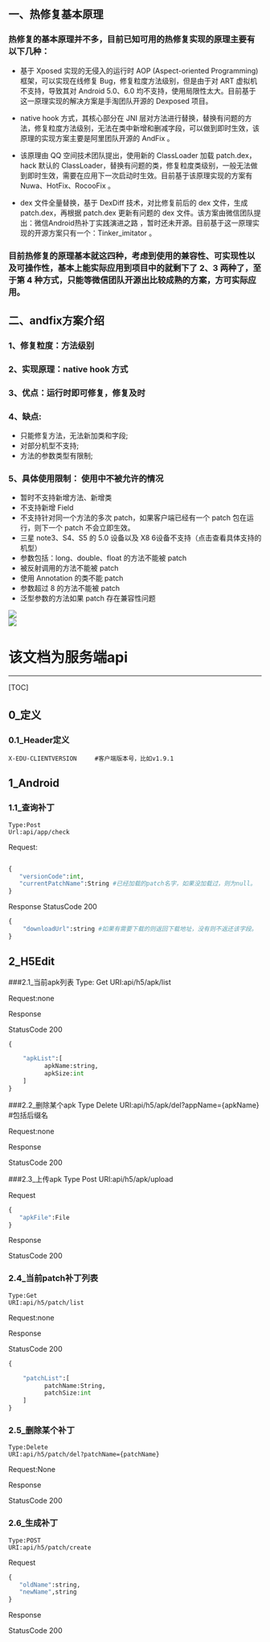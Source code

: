 
## 一、热修复基本原理

### 热修复的基本原理并不多，目前已知可用的热修复实现的原理主要有以下几种：
- 基于 Xposed 实现的无侵入的运行时 AOP (Aspect-oriented Programming)  框架，可以实现在线修复 Bug，修复粒度方法级别，但是由于对 ART 虚拟机不支持，导致其对 Android 5.0、6.0 均不支持，使用局限性太大。目前基于这一原理实现的解决方案是手淘团队开源的 Dexposed 项目。

- native hook 方式，其核心部分在 JNI 层对方法进行替换，替换有问题的方法，修复粒度方法级别，无法在类中新增和删减字段，可以做到即时生效，该原理的实现方案主要是阿里团队开源的 AndFix 。

- 该原理由 QQ 空间技术团队提出，使用新的 ClassLoader 加载 patch.dex，hack 默认的 ClassLoader，替换有问题的类，修复粒度类级别，一般无法做到即时生效，需要在应用下一次启动时生效。目前基于该原理实现的方案有 Nuwa、HotFix、RocooFix 。

- dex 文件全量替换，基于 DexDiff 技术，对比修复前后的 dex 文件，生成 patch.dex，再根据 patch.dex 更新有问题的 dex 文件。该方案由微信团队提出：微信Android热补丁实践演进之路 ，暂时还未开源。目前基于这一原理实现的开源方案只有一个：Tinker_imitator 。

###    目前热修复的原理基本就这四种，考虑到使用的兼容性、可实现性以及可操作性，基本上能实际应用到项目中的就剩下了 2、3 两种了，至于第 4 种方式，只能等微信团队开源出比较成熟的方案，方可实际应用。

## 二、andfix方案介绍

### 1、修复粒度：方法级别 
### 2、实现原理：native hook 方式 
### 3、优点：运行时即可修复，修复及时 
### 4、缺点: 
- 只能修复方法，无法新加类和字段;
- 对部分机型不支持;
- 方法的参数类型有限制;


### 5、具体使用限制： 使用中不被允许的情况
- 暂时不支持新增方法、新增类
- 不支持新增 Field
- 不支持针对同一个方法的多次 patch，如果客户端已经有一个 patch 包在运行，则下一个 patch 不会立即生效。
- 三星 note3、S4、S5 的 5.0 设备以及 X8 6设备不支持（点击查看具体支持的机型）
- 参数包括：long、double、float 的方法不能被 patch
- 被反射调用的方法不能被 patch
- 使用 Annotation 的类不能 patch
- 参数超过 8 的方法不能被 patch
- 泛型参数的方法如果 patch 存在兼容性问题





![](https://github.com/gackor/patchcloud/raw/master/readimg/123111.png)  
![](https://github.com/gackor/patchcloud/raw/master/readimg/1234444.png)  



# 该文档为服务端api

-------------------

[TOC]



## 0_定义
###  0.1_Header定义
    X-EDU-CLIENTVERSION		#客户端版本号，比如v1.9.1

## 1_Android
### 1.1_查询补丁	
    Type:Post
    Url:api/app/check   
Request:
```python

{
   "versionCode":int, 
   "currentPatchName":String #已经加载的patch名字，如果没加载过，则为null。
}
```


Response
StatusCode 200
```python
{
    "downloadUrl":string #如果有需要下载的则返回下载地址，没有则不返还该字段。
}
```

## 2_H5Edit
###2.1_当前apk列表
    Type: Get
    URI:api/h5/apk/list

Request:none

Response

StatusCode 200
```python
{

    "apkList":[
          apkName:string, 
          apkSize:int
    ] 
}
```

###2.2_删除某个apk
    Type Delete
    URI:api/h5/apk/del?appName={apkName} #包括后缀名

Request:none

Response

StatusCode 200

###2.3_上传apk
    Type Post
    URI:api/h5/apk/upload

Request

```python
{
   "apkFile":File
}
```
Response

StatusCode 200

### 2.4_当前patch补丁列表
    Type:Get
    URI:api/h5/patch/list


Request:none

Response

StatusCode 200
```python
{

    "patchList":[
          patchName:String, 
          patchSize:int
    ] 
}
```

### 2.5_删除某个补丁
    Type:Delete
    URI:api/h5/patch/del?patchName={patchName}

Request:None


Response

StatusCode 200

### 2.6_生成补丁
    Type:POST
    URI:api/h5/patch/create

Request

```python
{
   "oldName":string,
   "newName",string
}
```

Response

StatusCode 200
